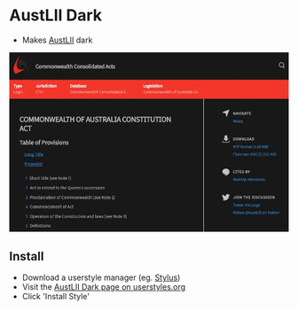 # AustLII Dark

- Makes [AustLII](http://www.austlii.edu.au/) dark

![Screenshot](./screenshot.jpg)

## Install
- Download a userstyle manager (eg. [Stylus](https://add0n.com/stylus.html))
- Visit the [AustLII Dark page on userstyles.org](https://userstyles.org/styles/149563/austlii-dark)
- Click 'Install Style'